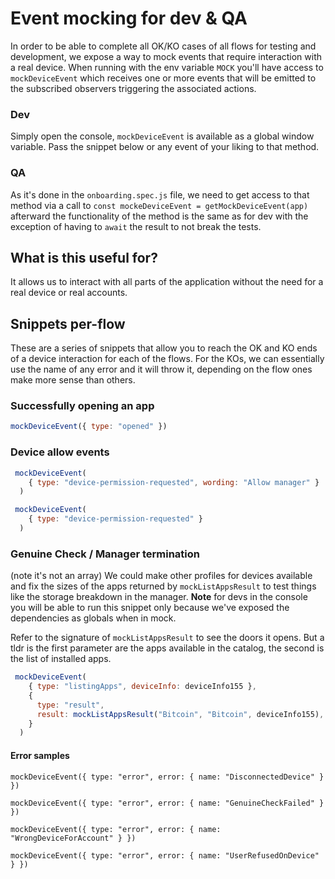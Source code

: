 # Event mocking for dev & QA

In order to be able to complete all OK/KO cases of all flows for testing and development, we expose a way to mock events that require interaction with a real device. When running with the env variable `MOCK` you'll have access to `mockDeviceEvent` which receives one or more events that will be emitted to the subscribed observers triggering the associated actions.

### Dev
Simply open the console, `mockDeviceEvent` is available as a global window variable. Pass the snippet below or any event of your liking to that method.

### QA
As it's done in the `onboarding.spec.js` file, we need to get access to that method via a call to `const mockeDeviceEvent = getMockDeviceEvent(app)` afterward the functionality of the method is the same as for dev with the exception of having to `await` the result to not break the tests.

## What is this useful for?
It allows us to interact with all parts of the application without the need for a real device or real accounts. 

## Snippets per-flow
These are a series of snippets that allow you to reach the OK and KO ends of a device interaction for each of the flows. For the KOs, we can essentially use the name of any error and it will throw it, depending on the flow ones make more sense than others.

### Successfully opening an app

```js
mockDeviceEvent({ type: "opened" })
```

### Device allow events

```js
 mockDeviceEvent(
    { type: "device-permission-requested", wording: "Allow manager" }
  )
```

```js
 mockDeviceEvent(
    { type: "device-permission-requested" }
  )
```

### Genuine Check / Manager termination

(note it's not an array) We could make other profiles for devices available and fix the sizes of the apps returned by `mockListAppsResult` to test things like the storage breakdown in the manager. **Note** for devs in the console you will be able to run this snippet only because we've exposed the dependencies as globals when in mock.

  Refer to the signature of `mockListAppsResult` to see the doors it opens. But a tldr is the first parameter are the apps available in the catalog, the second is the list of installed apps.

```js
 mockDeviceEvent(
    { type: "listingApps", deviceInfo: deviceInfo155 },  
    {  
      type: "result",  
      result: mockListAppsResult("Bitcoin", "Bitcoin", deviceInfo155),  
    }
  )
   ```

#### Error samples

```
mockDeviceEvent({ type: "error", error: { name: "DisconnectedDevice" } })

mockDeviceEvent({ type: "error", error: { name: "GenuineCheckFailed" } })

mockDeviceEvent({ type: "error", error: { name: "WrongDeviceForAccount" } })

mockDeviceEvent({ type: "error", error: { name: "UserRefusedOnDevice" } })
```
